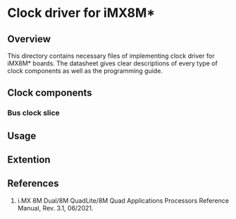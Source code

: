 # Clock driver for iMX8M*

## Overview

This directory contains necessary files of implementing clock driver for
iMX8M* boards. The datasheet gives clear descriptions of every type of
clock components as well as the programming guide.

## Clock components

### Bus clock slice


## Usage

## Extention

## References

1. i.MX 8M Dual/8M QuadLite/8M Quad Applications Processors Reference Manual, Rev. 3.1, 06/2021.
